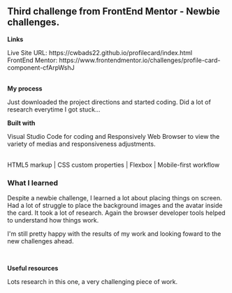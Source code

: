 <h2>Third challenge from FrontEnd Mentor - Newbie challenges.</h2>

<p><strong>Links</strong></p>
Live Site URL: https://cwbads22.github.io/profilecard/index.html
<br>
FrontEnd Mentor: https://www.frontendmentor.io/challenges/profile-card-component-cfArpWshJ
<br>
<br>
<p><strong>My process</strong></p>

<p> Just downloaded the project directions and started coding. Did a lot of research everytime I got stuck...</p>
<p><strong>Built with </strong></p>
<p>Visual Studio Code for coding and Responsively Web Browser to view the variety of medias and responsiveness adjustments.</p>
<br>
HTML5 markup | CSS custom properties | Flexbox | Mobile-first workflow
<br>

<h3>What I learned</h3>
<p>Despite a newbie challenge, I learned a lot about placing things on screen. Had a lot of struggle to place the background images and the avatar inside the card. It took a lot of research. Again the browser developer tools helped to understand how things work.</p>

<p>I'm still pretty happy with the results of my work and looking foward to the new challenges ahead.</p>
<br>
<p><strong>Useful resources</strong></p>
<p> Lots research in this one, a very challenging piece of work.</p>
